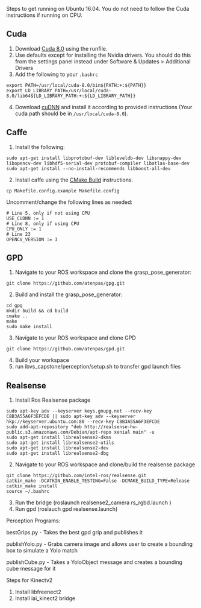 Steps to get running on Ubuntu 16.04.
You do not need to follow the Cuda instructions if running on CPU.

## Cuda
1. Download [Cuda 8.0](https://developer.nvidia.com/cuda-80-ga2-download-archive) using the runfile.
2. Use defaults except for installing the Nvidia drivers. You should do this from the settings panel instead under Software & Updates > Additional Drivers
3. Add the following to your `.bashrc`
```
export PATH=/usr/local/cuda-8.0/bin${PATH:+:${PATH}}
export LD_LIBRARY_PATH=/usr/local/cuda-8.0/lib64${LD_LIBRARY_PATH:+:${LD_LIBRARY_PATH}}
``` 
4. Download [cuDNN](https://developer.nvidia.com/rdp/form/cudnn-download-survey) and install it according to provided instructions (Your cuda path should be in `/usr/local/cuda-8.0`).

## Caffe
1. Install the following:
```
sudo apt-get install libprotobuf-dev libleveldb-dev libsnappy-dev libopencv-dev libhdf5-serial-dev protobuf-compiler libatlas-base-dev
sudo apt-get install --no-install-recommends libboost-all-dev
```
2. Install caffe using the [CMake Build](http://caffe.berkeleyvision.org/installation.html) instructions.
```
cp Makefile.config.example Makefile.config
```
Uncomment/change the following lines as needed:
```
# Line 5, only if not using CPU
USE_CUDNN := 1
# Line 8, only if using CPU
CPU_ONLY := 1
# Line 23
OPENCV_VERSION := 3
```

## GPD
1. Navigate to your ROS workspace and clone the grasp_pose_generator:
```
git clone https://github.com/atenpas/gpg.git
```
2. Build and install the grasp_pose_generator:
```
cd gpg
mkdir build && cd build
cmake ..
make
sudo make install
```
3. Navigate to your ROS workspace and clone GPD
```
git clone https://github.com/atenpas/gpd.git
```
4. Build your workspace
5. run ibvs_capstone/perception/setup.sh to transfer gpd launch files

## Realsense
1. Install Ros Realsense package
```
sudo apt-key adv --keyserver keys.gnupg.net --recv-key C8B3A55A6F3EFCDE || sudo apt-key adv --keyserver hkp://keyserver.ubuntu.com:80 --recv-key C8B3A55A6F3EFCDE
sudo add-apt-repository "deb http://realsense-hw-public.s3.amazonaws.com/Debian/apt-repo xenial main" -u
sudo apt-get install librealsense2-dkms
sudo apt-get install librealsense2-utils
sudo apt-get install librealsense2-dev
sudo apt-get install librealsense2-dbg
```
2. Navigate to your ROS workspace and clone/build the realsense package
```
git clone https://github.com/intel-ros/realsense.git
catkin_make -DCATKIN_ENABLE_TESTING=False -DCMAKE_BUILD_TYPE=Release
catkin_make install
source ~/.bashrc
```
3. Run the bridge (roslaunch realsense2_camera rs_rgbd.launch )
4. Run gpd (roslauch gpd realsense.launch)

Perception Programs:

bestGrips.py - Takes the best gpd grip and publishes it

publishYolo.py - Grabs camera image and allows user to create a bounding box to simulate a Yolo match

publishCube.py - Takes a YoloObject message and creates a bounding cube message for it

Steps for Kinectv2
1. Install libfreenect2
2. Install iai_kinect2 bridge
